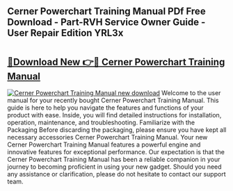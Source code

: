 ## Cerner Powerchart Training Manual PDf Free Download - Part-RVH Service Owner Guide - User Repair Edition YRL3x

# <h2><a href="http://bc45340.oget.top/?id=Cerner+Powerchart+Training+Manual">🔗Download New 👉🔴 Cerner Powerchart Training Manual</a></h2>

[![Cerner Powerchart Training Manual new download](https://i.imgur.com/5g1atiW.png)](http://bc45340.oget.top/?id=Cerner+Powerchart+Training+Manual)
Welcome to the user manual for your recently bought Cerner Powerchart Training Manual. This guide is here to help you navigate the features and functions of your product with ease. Inside, you will find detailed instructions for installation, operation, maintenance, and troubleshooting. Familiarize with the Packaging Before discarding the packaging, please ensure you have kept all necessary accessories Cerner Powerchart Training Manual. Your new Cerner Powerchart Training Manual features a powerful engine and innovative features for exceptional performance. Our expectation is that the Cerner Powerchart Training Manual has been a reliable companion in your journey to becoming proficient in using your new gadget. Should you need any assistance or clarification, please do not hesitate to contact our support team.
